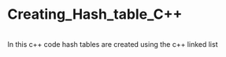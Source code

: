 # Creating_Hash_table_C++
<br /> In this c++ code hash tables are created using the c++ linked list
